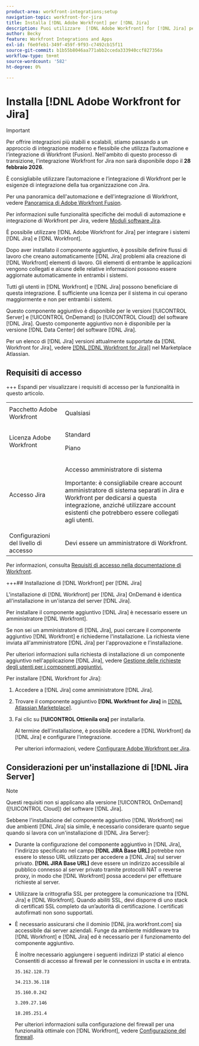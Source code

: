 ```yaml
---
product-area: workfront-integrations;setup
navigation-topic: workfront-for-jira
title: Installa [!DNL Adobe Workfront] per [!DNL Jira]
description: Puoi utilizzare  [!DNL Adobe Workfront] for [!DNL Jira] per integrare i tuoi [!DNL Jira] e [!DNL Workfront] sistemi.
author: Becky
feature: Workfront Integrations and Apps
exl-id: f6e0feb1-349f-459f-9f93-c7492cb15f11
source-git-commit: b1b55b8046aa771abb2cceda333940ccf827356a
workflow-type: tm+mt
source-wordcount: '582'
ht-degree: 0%

---
```


# Installa [!DNL Adobe Workfront for Jira]

>[!IMPORTANT]
>
>Per offrire integrazioni più stabili e scalabili, stiamo passando a un approccio di integrazione moderno e flessibile che utilizza l’automazione e l’integrazione di Workfront (Fusion). Nell&#39;ambito di questo processo di transizione, l&#39;integrazione Workfront for Jira non sarà disponibile dopo il **28 febbraio 2026**.
>
>È consigliabile utilizzare l’automazione e l’integrazione di Workfront per le esigenze di integrazione della tua organizzazione con Jira.
>
>Per una panoramica dell&#39;automazione e dell&#39;integrazione di Workfront, vedere [Panoramica di Adobe Workfront Fusion](https://experienceleague.adobe.com/en/docs/workfront-fusion/using/get-started-with-fusion/understand-workfront-fusion/workfront-fusion-overview).
>
>Per informazioni sulle funzionalità specifiche dei moduli di automazione e integrazione di Workfront per Jira, vedere [Moduli software Jira](https://experienceleague.adobe.com/en/docs/workfront-fusion/using/references/apps-and-their-modules/third-party-app-connectors/jira-software-modules).

<!--

>[!IMPORTANT]
>
>To deliver more stable and scalable integrations, we're shifting to a modern, flexible integration approach using Workfront Automation and Integration (Fusion). As part of this transition process, the Workfront for Jira integration will not be available after **February 28, 2026**. 
>
>We recommend using Workfront Automation and Integration for your organization's integration needs with Jira. 
>
>Eight ready-to-use Workfront Automation and Integration templates for Jira will be available by August to help replicate common workflows and accelerate implementation. Templates are fully customizable to meet specific business needs and can be extended as requirements evolve. 
> 
>For an overview of Workfront Automation and Integration, see [Adobe Workfront Fusion overview](https://experienceleague.adobe.com/en/docs/workfront-fusion/using/get-started-with-fusion/understand-workfront-fusion/workfront-fusion-overview). 
>
>For information about the specific capabilities of the Workfront Automation and Integration modules for Jira, see [Jira Software modules](https://experienceleague.adobe.com/en/docs/workfront-fusion/using/references/apps-and-their-modules/third-party-app-connectors/jira-software-modules). 

-->

È possibile utilizzare [!DNL Adobe Workfront for Jira] per integrare i sistemi [!DNL Jira] e [!DNL Workfront].

Dopo aver installato il componente aggiuntivo, è possibile definire flussi di lavoro che creano automaticamente [!DNL Jira] problemi alla creazione di [!DNL Workfront] elementi di lavoro. Gli elementi di entrambe le applicazioni vengono collegati e alcune delle relative informazioni possono essere aggiornate automaticamente in entrambi i sistemi.

Tutti gli utenti in [!DNL Workfront] e [!DNL Jira] possono beneficiare di questa integrazione. È sufficiente una licenza per il sistema in cui operano maggiormente e non per entrambi i sistemi.

Questo componente aggiuntivo è disponibile per le versioni [!UICONTROL Server] e [!UICONTROL OnDemand] (o [!UICONTROL Cloud]) del software [!DNL Jira]. Questo componente aggiuntivo non è disponibile per la versione [!DNL Data Center] del software [!DNL Jira].

Per un elenco di [!DNL Jira] versioni attualmente supportate da [!DNL Workfront for Jira], vedere [[!DNL [!DNL Workfront for Jira]]](https://marketplace.atlassian.com/apps/1218653/workfront-for-jira?hosting=cloud&tab=overview) nel Marketplace Atlassian.

## Requisiti di accesso

+++ Espandi per visualizzare i requisiti di accesso per la funzionalità in questo articolo.

<table style="table-layout:auto"> 
 <col> 
 <col> 
 <tbody> 
  <tr> 
   <td role="rowheader">Pacchetto Adobe Workfront</td> 
   <td><p>Qualsiasi</p>
   </td> 
  </tr> 
  <tr> 
   <td role="rowheader">Licenza Adobe Workfront</td> 
   <td><p>Standard </p>
       <p>Piano </p>
   </td>
  </tr> 
  <tr> 
   <td role="rowheader">Accesso Jira</td> 
   <td> <p>Accesso amministratore di sistema</p> <p>Importante: è consigliabile creare account amministratore di sistema separati in Jira e Workfront per dedicarsi a questa integrazione, anziché utilizzare account esistenti che potrebbero essere collegati agli utenti.</p> </td> 
  </tr> 
  <tr> 
   <td role="rowheader">Configurazioni del livello di accesso</td> 
   <td> <p>Devi essere un amministratore di Workfront.</p> </td> 
  </tr> 
 </tbody> 
</table>

Per informazioni, consulta [Requisiti di accesso nella documentazione di Workfront](/help/quicksilver/administration-and-setup/add-users/access-levels-and-object-permissions/access-level-requirements-in-documentation.md).

+++## Installazione di [!DNL Workfront] per [!DNL Jira]

L&#39;installazione di [!DNL Workfront] per [!DNL Jira] OnDemand è identica all&#39;installazione in un&#39;istanza del server [!DNL Jira].

Per installare il componente aggiuntivo [!DNL Jira] è necessario essere un amministratore [!DNL Workfront].

Se non sei un amministratore di [!DNL Jira], puoi cercare il componente aggiuntivo [!DNL Workfront] e richiederne l&#39;installazione. La richiesta viene inviata all&#39;amministratore [!DNL Jira] per l&#39;approvazione e l&#39;installazione.

Per ulteriori informazioni sulla richiesta di installazione di un componente aggiuntivo nell&#39;applicazione [!DNL Jira], vedere [Gestione delle richieste degli utenti per i componenti aggiuntivi.](https://confluence.atlassian.com/upm/managing-user-requests-for-add-ons-781394968.html)

Per installare [!DNL Workfront for Jira]:

1. Accedere a [!DNL Jira] come amministratore [!DNL Jira].
1. Trovare il componente aggiuntivo **[!DNL Workfront for Jira]** in [[!DNL Atlassian Marketplace]](https://marketplace.atlassian.com/apps/1218653/workfront-for-jira?hosting=cloud&tab=overview).

1. Fai clic su **[!UICONTROL Ottienila ora]** per installarla.

   Al termine dell&#39;installazione, è possibile accedere a [!DNL Workfront] da [!DNL Jira] e configurare l&#39;integrazione.

   Per ulteriori informazioni, vedere [Configurare Adobe Workfront per Jira](../../workfront-integrations-and-apps/use-workfront-with-jira/configure-workfront-for-jira.md).

## Considerazioni per un&#39;installazione di [!DNL Jira Server]

>[!NOTE]
>
>Questi requisiti non si applicano alla versione [!UICONTROL OnDemand] ([!UICONTROL Cloud]) del software [!DNL Jira].

Sebbene l&#39;installazione del componente aggiuntivo [!DNL Workfront] nei due ambienti [!DNL Jira] sia simile, è necessario considerare quanto segue quando si lavora con un&#39;installazione di [!DNL Jira Server]:

* Durante la configurazione del componente aggiuntivo in [!DNL Jira], l&#39;indirizzo specificato nel campo **[!DNL JIRA Base URL]** potrebbe non essere lo stesso URL utilizzato per accedere a [!DNL Jira] sul server privato. **[!DNL JIRA Base URL]** deve essere un indirizzo accessibile al pubblico connesso al server privato tramite protocolli NAT o reverse proxy, in modo che [!DNL Workfront] possa accedervi per effettuare richieste al server.

* Utilizzare la crittografia SSL per proteggere la comunicazione tra [!DNL Jira] e [!DNL Workfront]. Quando abiliti SSL, devi disporre di uno stack di certificati SSL completo da un’autorità di certificazione. I certificati autofirmati non sono supportati.
* È necessario assicurarsi che il dominio [!DNL jira.workfront.com] sia accessibile dai server aziendali. Funge da ambiente middleware tra [!DNL Workfront] e [!DNL Jira] ed è necessario per il funzionamento del componente aggiuntivo.

  È inoltre necessario aggiungere i seguenti indirizzi IP statici al elenco Consentiti di accesso al firewall per le connessioni in uscita e in entrata.

  `35.162.128.73`

  `34.213.36.118`

  `35.160.0.242`

  `3.209.27.146`

  `18.205.251.4`

  Per ulteriori informazioni sulla configurazione del firewall per una funzionalità ottimale con [!DNL Workfront], vedere [Configurazione del firewall](../../administration-and-setup/get-started-wf-administration/configure-your-firewall.md).

